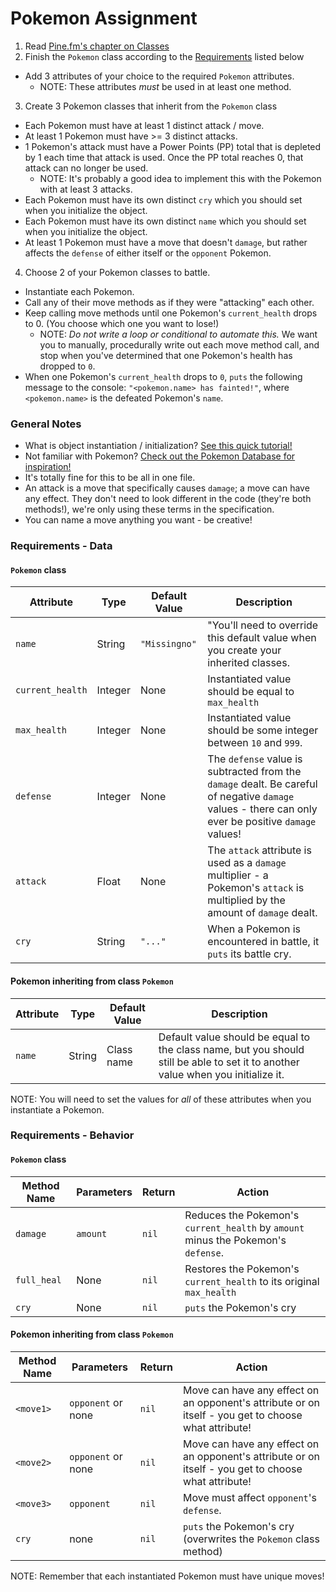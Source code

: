 Pokemon Assignment
==================

1. Read [Pine.fm's chapter on Classes](http://pine.fm/LearnToProgram/?Chapter=09)
2. Finish the `Pokemon` class according to the [Requirements](#requirements---data) listed below
  - Add 3 attributes of your choice to the required `Pokemon` attributes.
    - NOTE: These attributes *must* be used in at least one method.
3. Create 3 Pokemon classes that inherit from the `Pokemon` class
  - Each Pokemon must have at least 1 distinct attack / move.
  - At least 1 Pokemon must have >= 3 distinct attacks.
  - 1 Pokemon's attack must have a Power Points (PP) total that is depleted by 1 each time that attack is used. Once the PP total reaches 0, that attack can no longer be used.
    - NOTE: It's probably a good idea to implement this with the Pokemon with at least 3 attacks.
  - Each Pokemon must have its own distinct `cry` which you should set when you initialize the object.
  - Each Pokemon must have its own distinct `name` which you should set when you initialize the object.
  - At least 1 Pokemon must have a move that doesn't `damage`, but rather affects the `defense` of either itself or the `opponent` Pokemon.
4. Choose 2 of your Pokemon classes to battle.
  - Instantiate each Pokemon.
  - Call any of their move methods as if they were "attacking" each other.
  - Keep calling move methods until one Pokemon's `current_health` drops to 0. (You choose which one you want to lose!)
    - NOTE: *Do not write a loop or conditional to automate this.* We want you to manually, procedurally write out each move method call, and stop when you've determined that one Pokemon's health has dropped to `0`.
  - When one Pokemon's `current_health` drops to `0`, `puts` the following message to the console: `"<pokemon.name> has fainted!"`, where `<pokemon.name>` is the defeated Pokemon's `name`.

### General Notes
  - What is object instantiation / initialization? [See this quick tutorial!](http://www.rubyist.net/~slagell/ruby/objinitialization.html)
  - Not familiar with Pokemon? [Check out the Pokemon Database for inspiration!](http://pokemondb.net/pokedex/game/firered-leafgreen)
  - It's totally fine for this to be all in one file.
  - An attack is a move that specifically causes `damage`; a move can have any effect. They don't need to look different in the code (they're both methods!), we're only using these terms in the specification.
  - You can name a move anything you want - be creative!


### Requirements - Data

#### `Pokemon` class


Attribute | Type | Default Value | Description
--- | --- | --- | ---
`name` | String | `"Missingno"` | "You'll need to override this default value when you create your inherited classes.
`current_health` | Integer | None | Instantiated value should be equal to `max_health`
`max_health` | Integer | None | Instantiated value should be some integer between `10` and `999`.
`defense` | Integer | None | The `defense` value is subtracted from the `damage` dealt. Be careful of negative `damage` values - there can only ever be positive `damage` values!
`attack` | Float | None | The `attack` attribute is used as a `damage` multiplier - a Pokemon's `attack` is multiplied by the amount of `damage` dealt.
`cry` | String | `"..."` | When a Pokemon is encountered in battle, it `puts` its battle cry.

#### Pokemon inheriting from class `Pokemon`

Attribute | Type | Default Value | Description
--- | --- | --- | ---
`name` | String | Class name | Default value should be equal to the class name, but you should still be able to set it to another value when you initialize it.

NOTE: You will need to set the values for *all* of these attributes when you instantiate a Pokemon.

### Requirements - Behavior
#### `Pokemon` class

Method Name | Parameters | Return | Action
--- | --- | --- | ---
`damage` | `amount` | `nil` | Reduces the Pokemon's `current_health` by `amount` minus the Pokemon's `defense`.
`full_heal` | None | `nil` | Restores the Pokemon's `current_health` to its original `max_health`
`cry` | None | `nil` | `puts` the Pokemon's cry

#### Pokemon inheriting from class `Pokemon`

Method Name | Parameters | Return | Action
--- | --- | --- | ---
`<move1>` | `opponent` or none | `nil` | Move can have any effect on an opponent's attribute or on itself - you get to choose what attribute!
`<move2>` | `opponent` or none | `nil` | Move can have any effect on an opponent's attribute or on itself - you get to choose what attribute!
`<move3>` | `opponent` | `nil` | Move must affect `opponent`'s `defense`.
`cry` | none | `nil` | `puts` the Pokemon's cry (overwrites the `Pokemon` class method)
NOTE: Remember that each instantiated Pokemon must have unique moves!
